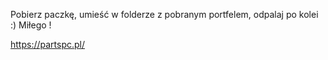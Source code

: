 Pobierz paczkę, umieść w folderze z pobranym portfelem, odpalaj po kolei :)
Miłego !

https://partspc.pl/
